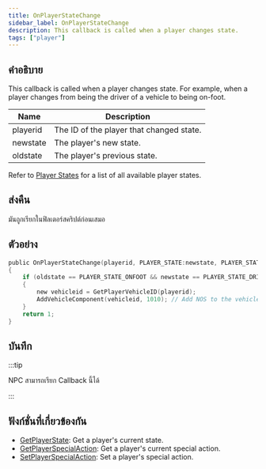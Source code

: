 ```yaml
---
title: OnPlayerStateChange
sidebar_label: OnPlayerStateChange
description: This callback is called when a player changes state.
tags: ["player"]
---
```


## คำอธิบาย

This callback is called when a player changes state. For example, when a player changes from being the driver of a vehicle to being on-foot.

| Name     | Description                              |
| -------- | ---------------------------------------- |
| playerid | The ID of the player that changed state. |
| newstate | The player's new state.                  |
| oldstate | The player's previous state.             |

Refer to [Player States](../../scripting/resources/playerstates.md) for a list of all available player states.

## ส่งคืน

มันถูกเรียกในฟิลเตอร์สคริปต์ก่อนเสมอ

## ตัวอย่าง

```c
public OnPlayerStateChange(playerid, PLAYER_STATE:newstate, PLAYER_STATE:oldstate)
{
    if (oldstate == PLAYER_STATE_ONFOOT && newstate == PLAYER_STATE_DRIVER) // Player entered a vehicle as a driver
    {
        new vehicleid = GetPlayerVehicleID(playerid);
        AddVehicleComponent(vehicleid, 1010); // Add NOS to the vehicle
    }
    return 1;
}
```

## บันทึก

:::tip

NPC สามารถเรียก Callback นี้ได้

:::

## ฟังก์ชั่นที่เกี่ยวข้องกัน

- [GetPlayerState](../../scripting/functions/GetPlayerState.md): Get a player's current state.
- [GetPlayerSpecialAction](../../scripting/functions/GetPlayerSpecialAction.md): Get a player's current special action.
- [SetPlayerSpecialAction](../../scripting/functions/SetPlayerSpecialAction.md): Set a player's special action.
